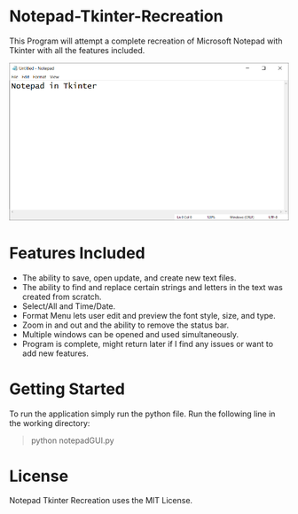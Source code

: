 # Notepad-Tkinter-Recreation
This Program will attempt a complete recreation of Microsoft Notepad with Tkinter with all the features included.

<img src='./images/notepad.png'><img>

# Features Included
- The ability to save, open update, and create new text files.
- The ability to find and replace certain strings and letters in the text was created from scratch.
- Select/All and Time/Date.
- Format Menu lets user edit and preview the font style, size, and type.
- Zoom in and out and the ability to remove the status bar.
- Multiple windows can be opened and used simultaneously.
- Program is complete, might return later if I find any issues or want to add new features.

# Getting Started
To run the application simply run the python file. Run the following line in the working directory:

> python notepadGUI.py

# License
Notepad Tkinter Recreation uses the MIT License.
